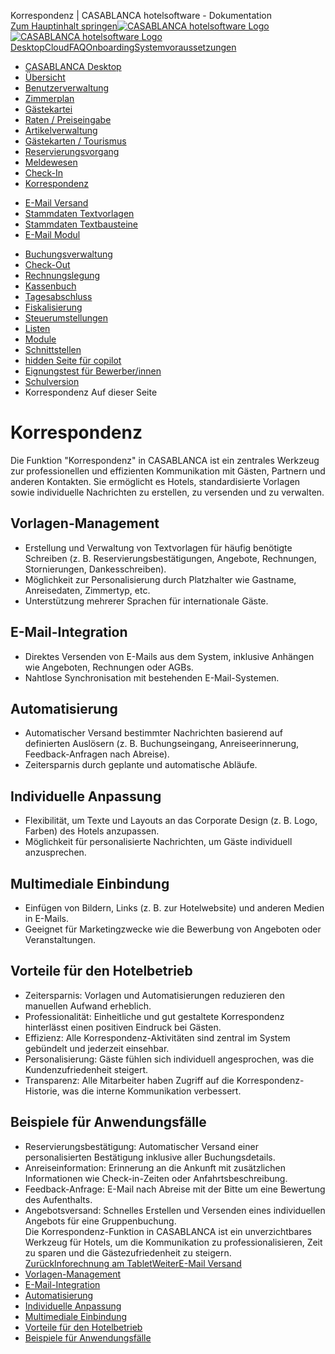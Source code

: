 Korrespondenz | CASABLANCA hotelsoftware - Dokumentation  
[Zum Hauptinhalt springen](https://docs.casablanca.at/desktop/correspondence/#__docusaurus_skipToContent_fallback)[![CASABLANCA hotelsoftware Logo](https://docs.casablanca.at/img/logo.png) ![CASABLANCA hotelsoftware Logo](https://docs.casablanca.at/img/Casablanca_LOGO_2022_neg.png)](https://docs.casablanca.at/) [Desktop](https://docs.casablanca.at/desktop/desktop/)[Cloud](https://docs.casablanca.at/cloud/cloud_systems/)[FAQ](https://docs.casablanca.at/faq)[Onboarding](https://docs.casablanca.at/onboarding/fiscalization)[Systemvoraussetzungen](https://docs.casablanca.at/system_requirements)  
* [CASABLANCA Desktop](https://docs.casablanca.at/desktop/desktop/)
* [Übersicht](https://docs.casablanca.at/desktop/interface/)
* [Benutzerverwaltung](https://docs.casablanca.at/desktop/user_management/)
* [Zimmerplan](https://docs.casablanca.at/desktop/room_plan/)
* [Gästekartei](https://docs.casablanca.at/desktop/guest_profile/)
* [Raten / Preiseingabe](https://docs.casablanca.at/desktop/raten/)
* [Artikelverwaltung](https://docs.casablanca.at/desktop/articles/)
* [Gästekarten / Tourismus](https://docs.casablanca.at/desktop/guest_cards/)
* [Reservierungsvorgang](https://docs.casablanca.at/desktop/reservation_process/)
* [Meldewesen](https://docs.casablanca.at/desktop/registration/)
* [Check-In](https://docs.casablanca.at/desktop/check_in/)
* [Korrespondenz](https://docs.casablanca.at/desktop/correspondence/)
+ [E-Mail Versand](https://docs.casablanca.at/desktop/correspondence/send_mail)
+ [Stammdaten Textvorlagen](https://docs.casablanca.at/desktop/correspondence/templates)
+ [Stammdaten Textbausteine](https://docs.casablanca.at/desktop/correspondence/textwork_fields)
+ [E-Mail Modul](https://docs.casablanca.at/desktop/correspondence/e_mail)
* [Buchungsverwaltung](https://docs.casablanca.at/desktop/account/)
* [Check-Out](https://docs.casablanca.at/desktop/check-out/)
* [Rechnungslegung](https://docs.casablanca.at/desktop/accounting/)
* [Kassenbuch](https://docs.casablanca.at/desktop/cashbook/)
* [Tagesabschluss](https://docs.casablanca.at/desktop/daily_closing/)
* [Fiskalisierung](https://docs.casablanca.at/desktop/fiscalization/)
* [Steuerumstellungen](https://docs.casablanca.at/desktop/tax_changes/)
* [Listen](https://docs.casablanca.at/desktop/lists/)
* [Module](https://docs.casablanca.at/desktop/module/)
* [Schnittstellen](https://docs.casablanca.at/desktop/interfaces/)
* [hidden Seite für copilot](https://docs.casablanca.at/desktop/hidden_copilot)
* [Eignungstest für Bewerber/innen](https://docs.casablanca.at/desktop/qualification)
* [Schulversion](https://docs.casablanca.at/desktop/schoolversion)  
* Korrespondenz
Auf dieser Seite

# Korrespondenz  
Die Funktion "Korrespondenz" in CASABLANCA ist ein zentrales Werkzeug zur professionellen und effizienten Kommunikation mit Gästen, Partnern und anderen Kontakten. Sie ermöglicht es Hotels, standardisierte Vorlagen sowie individuelle Nachrichten zu erstellen, zu versenden und zu verwalten.

## Vorlagen-Management[](https://docs.casablanca.at/desktop/correspondence/#vorlagen-management "Direkter Link zu Vorlagen-Management")  
* Erstellung und Verwaltung von Textvorlagen für häufig benötigte Schreiben (z. B. Reservierungsbestätigungen, Angebote, Rechnungen, Stornierungen, Dankesschreiben).
* Möglichkeit zur Personalisierung durch Platzhalter wie Gastname, Anreisedaten, Zimmertyp, etc.
* Unterstützung mehrerer Sprachen für internationale Gäste.

## E-Mail-Integration[](https://docs.casablanca.at/desktop/correspondence/#e-mail-integration "Direkter Link zu E-Mail-Integration")  
* Direktes Versenden von E-Mails aus dem System, inklusive Anhängen wie Angeboten, Rechnungen oder AGBs.
* Nahtlose Synchronisation mit bestehenden E-Mail-Systemen.

## Automatisierung[](https://docs.casablanca.at/desktop/correspondence/#automatisierung "Direkter Link zu Automatisierung")  
* Automatischer Versand bestimmter Nachrichten basierend auf definierten Auslösern (z. B. Buchungseingang, Anreiseerinnerung, Feedback-Anfragen nach Abreise).
* Zeitersparnis durch geplante und automatische Abläufe.

## Individuelle Anpassung[](https://docs.casablanca.at/desktop/correspondence/#individuelle-anpassung "Direkter Link zu Individuelle Anpassung")  
* Flexibilität, um Texte und Layouts an das Corporate Design (z. B. Logo, Farben) des Hotels anzupassen.
* Möglichkeit für personalisierte Nachrichten, um Gäste individuell anzusprechen.

## Multimediale Einbindung[](https://docs.casablanca.at/desktop/correspondence/#multimediale-einbindung "Direkter Link zu Multimediale Einbindung")  
* Einfügen von Bildern, Links (z. B. zur Hotelwebsite) und anderen Medien in E-Mails.
* Geeignet für Marketingzwecke wie die Bewerbung von Angeboten oder Veranstaltungen.

## Vorteile für den Hotelbetrieb[](https://docs.casablanca.at/desktop/correspondence/#vorteile-für-den-hotelbetrieb "Direkter Link zu Vorteile für den Hotelbetrieb")  
* Zeitersparnis: Vorlagen und Automatisierungen reduzieren den manuellen Aufwand erheblich.
* Professionalität: Einheitliche und gut gestaltete Korrespondenz hinterlässt einen positiven Eindruck bei Gästen.
* Effizienz: Alle Korrespondenz-Aktivitäten sind zentral im System gebündelt und jederzeit einsehbar.
* Personalisierung: Gäste fühlen sich individuell angesprochen, was die Kundenzufriedenheit steigert.
* Transparenz: Alle Mitarbeiter haben Zugriff auf die Korrespondenz-Historie, was die interne Kommunikation verbessert.

## Beispiele für Anwendungsfälle[](https://docs.casablanca.at/desktop/correspondence/#beispiele-für-anwendungsfälle "Direkter Link zu Beispiele für Anwendungsfälle")  
* Reservierungsbestätigung: Automatischer Versand einer personalisierten Bestätigung inklusive aller Buchungsdetails.
* Anreiseinformation: Erinnerung an die Ankunft mit zusätzlichen Informationen wie Check-in-Zeiten oder Anfahrtsbeschreibung.
* Feedback-Anfrage: E-Mail nach Abreise mit der Bitte um eine Bewertung des Aufenthalts.
* Angebotsversand: Schnelles Erstellen und Versenden eines individuellen Angebots für eine Gruppenbuchung.  
Die Korrespondenz-Funktion in CASABLANCA ist ein unverzichtbares Werkzeug für Hotels, um die Kommunikation zu professionalisieren, Zeit zu sparen und die Gästezufriedenheit zu steigern.  
[ZurückInforechnung am Tablet](https://docs.casablanca.at/desktop/check_in/e_display/invoice_display)[WeiterE-Mail Versand](https://docs.casablanca.at/desktop/correspondence/send_mail)  
* [Vorlagen-Management](https://docs.casablanca.at/desktop/correspondence/#vorlagen-management)
* [E-Mail-Integration](https://docs.casablanca.at/desktop/correspondence/#e-mail-integration)
* [Automatisierung](https://docs.casablanca.at/desktop/correspondence/#automatisierung)
* [Individuelle Anpassung](https://docs.casablanca.at/desktop/correspondence/#individuelle-anpassung)
* [Multimediale Einbindung](https://docs.casablanca.at/desktop/correspondence/#multimediale-einbindung)
* [Vorteile für den Hotelbetrieb](https://docs.casablanca.at/desktop/correspondence/#vorteile-für-den-hotelbetrieb)
* [Beispiele für Anwendungsfälle](https://docs.casablanca.at/desktop/correspondence/#beispiele-für-anwendungsfälle)